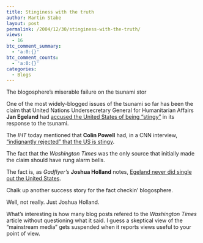 ```yaml
---
title: Stinginess with the truth
author: Martin Stabe
layout: post
permalink: /2004/12/30/stinginess-with-the-truth/
views:
  - 16
btc_comment_summary:
  - 'a:0:{}'
btc_comment_counts:
  - 'a:0:{}'
categories:
  - Blogs
---
```

The blogosphere&#8217;s miserable failure on the tsunami stor

One of the most widely-blogged issues of the tsunami so far has been the claim that United Nations Undersecretary General for Humanitarian Affairs **Jan Egeland** had [accused the United States of being &ldquo;stingy&rdquo;][1] in its response to the tsunami.

The *IHT* today mentioned that **Colin Powell** had, in a CNN interview, [&#8220;indignantly rejected&#8221; that the US is stingy][2].

The fact that the *Washington Times* was the only source that initially made the claim should have rung alarm bells.

The fact is, as *Gadflyer&rsquo;s* **Joshua Holland** notes, [Egeland never did single out the United States][3].

Chalk up another success story for the fact checkin&rsquo; blogosphere.

Well, not really. Just Joshua Holland.

What&#8217;s interesting is how many blog posts refered to the *Washington Times* article without questioning what it said. I guess a skeptical view of the &#8220;mainstream media&#8221; gets suspended when it reports views useful to your point of view.

 [1]: http://www.washingtontimes.com/national/20041228-122330-7268r.htm
 [2]: http://www.iht.com/articles/2004/12/28/news/policy.html
 [3]: http://gadflyer.com/flytrap/index.php?Week=200453#1326 "The Gadflyer: Fly Trap"